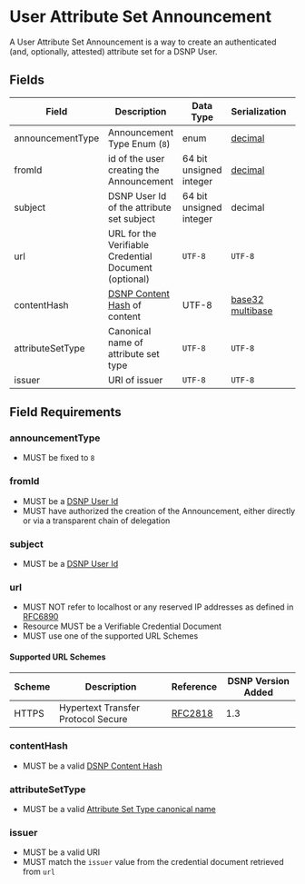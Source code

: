 # User Attribute Set Announcement

A User Attribute Set Announcement is a way to create an authenticated (and, optionally, attested) attribute set for a DSNP User.

## Fields

| Field | Description | Data Type | Serialization | Parquet Type | Bloom Filter |
| ----- | ----------- | --------- | ------------- | ------------ | ------------ |
| announcementType | Announcement Type Enum (`8`) | enum | [decimal](../Serializations.md#decimal) | `INT32` | no |
| fromId | id of the user creating the Announcement | 64 bit unsigned integer | [decimal](../Serializations.md#decimal) | `UINT_64` | YES |
| subject | DSNP User Id of the attribute set subject | 64 bit unsigned integer | decimal | `UINT_64` | YES |
| url | URL for the Verifiable Credential Document (optional) | `UTF-8` | `UTF-8` | `UTF8` | no |
| contentHash | [DSNP Content Hash](../Identifiers.md#dsnp-content-hash) of content | UTF-8 | [base32 multibase](../Serializations.md#base32-multibase) | `UTF8` | YES |
| attributeSetType | Canonical name of attribute set type | `UTF-8` | `UTF-8` | `UTF8` | YES |
| issuer | URI of issuer | `UTF-8` | `UTF-8` | `UTF8` | YES |

## Field Requirements

### announcementType

- MUST be fixed to `8`

### fromId

- MUST be a [DSNP User Id](../Identifiers.md#dsnp-user-id)
- MUST have authorized the creation of the Announcement, either directly or via a transparent chain of delegation

### subject

- MUST be a [DSNP User Id](../Identifiers.md#dsnp-user-id)

### url

- MUST NOT refer to localhost or any reserved IP addresses as defined in [RFC6890](https://datatracker.ietf.org/doc/html/rfc6890)
- Resource MUST be a Verifiable Credential Document
- MUST use one of the supported URL Schemes

#### Supported URL Schemes

| Scheme | Description | Reference | DSNP Version Added |
| ------ |------------ | --------- | ------------------ |
| HTTPS | Hypertext Transfer Protocol Secure | [RFC2818](https://datatracker.ietf.org/doc/html/rfc2818) | 1.3 |

### contentHash

- MUST be a valid [DSNP Content Hash](../Identifiers.md#dsnp-content-hash)

### attributeSetType

- MUST be a valid [Attribute Set Type canonical name](../AttributeSets.md#canonical-naming)

### issuer

- MUST be a valid URI
- MUST match the `issuer` value from the credential document retrieved from `url`

